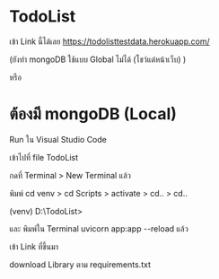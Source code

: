 # TodoList

เข้า Link นี้ได้เลย https://todolisttestdata.herokuapp.com/

(ยังทำ mongoDB ใช้แบบ Global ไม่ได้ (โชว์แต่หน้าเว็บ) )

หรือ

# ต้องมี mongoDB (Local)

Run ใน Visual Studio Code

เข้าไปที่ file TodoList

กดที่ Terminal > New Terminal แล้ว

พิมพ์ cd venv > cd Scripts > activate > cd.. > cd..

(venv) D:\TodoList>

และ พิมพ์ใน Terminal uvicorn app:app --reload แล้ว

เข้า Link ที่ขึ้นมา

download Library ตาม requirements.txt